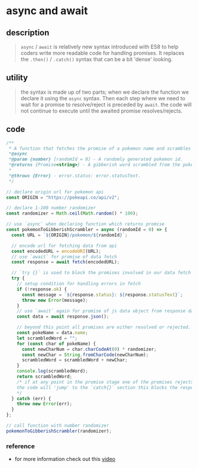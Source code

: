 # async and await

## description

> `async` / `await` is relatively new syntax introduced with ES8 to help coders
> write more readable code for handling promises. It replaces the `.then()` /
> `.catch()` syntax that can be a bit 'dense' looking.

## utility

> the syntax is made up of two parts; when we declare the function we declare it
> using the `async` syntax. Then each step where we need to wait for a promise
> to resolve/reject is preceded by `await`. the code will not continue to
> execute until the awaited promise resolves/rejects.

## code

```js
/**
 * A function that fetches the promise of a pokemon name and scrambles it into a gibberish word
 *@async
 *@param {number} [randomId = 0] - A randomly generated pokemon id.
 *@returns {Promise<string>} - A gibberish word scrambled from the pokemon name.
 *
 *@throws {Error} - error.status: error.statusText.
 */

// declare origin url for pokemon api
const ORIGIN = "https://pokeapi.co/api/v2";

// declare 1-100 number randomizer
const randomizer = Math.ceil(Math.random() * 100);

// use `async` when declaring function which returns promise
const pokemonToGibberishScrambler = async (randomId = 0) => {
  const URL = `${ORIGIN}/pokemon/${randomId}`;

  // encode url for fetching data from api
  const encodedURL = encodeURI(URL);
  // use `await` for promise of data fetch
  const response = await fetch(encodedURL);

  // `try {}` is used to block the promises involved in our data fetch and how the data is handled
  try {
    // setup condition for handling errors in fetch
    if (!response.ok) {
      const message = `${response.status}: ${response.statusText}`;
      throw new Error(message);
    }
    // use `await` again for promise of js data object from response data
    const data = await response.json();

    // beyond this point all promises are either resolved or rejected. no need for `await` anymore
    const pokeName = data.name;
    let scrambledWord = "";
    for (const char of pokeName) {
      const newCharNum = char.charCodeAt(0) * randomizer;
      const newChar = String.fromCharCode(newCharNum);
      scrambledWord = scrambledWord + newChar;
    }
    console.log(scrambledWord);
    return scrambledWord;
    /* if at any point in the promise stage one of the promises rejects
    the code will 'jump' to the `catch{}` section this blocks the response and handling of errors with the promises
    */
  } catch (err) {
    throw new Error(err);
  }
};

// call function with number randomizer
pokemonToGibberishScrambler(randomizer);
```

### reference

- for more information check out this
  [video](https://www.youtube.com/watch?v=chavThlNz3s)
